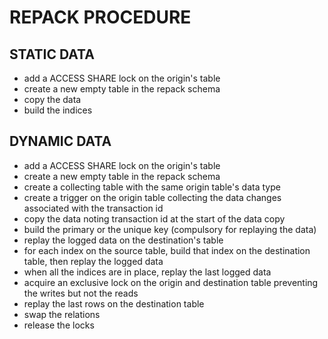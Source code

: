 # REPACK PROCEDURE

## STATIC DATA
* add a ACCESS SHARE lock on the origin's table
* create a new empty table in the repack schema
* copy the data
* build the indices

## DYNAMIC DATA
* add a ACCESS SHARE lock on the origin's table
* create a new empty table in the repack schema
* create a collecting table with the same origin table's data type
* create a trigger on the origin table collecting the data changes associated with the transaction id
* copy the data noting transaction id at the start of the data copy
* build the primary or the unique key (compulsory for replaying the data)
* replay the logged data on the destination's table
* for each index on the source table, build that index on the destination table, then replay the logged data 
*  when all the indices are in place, replay the last logged data
* acquire an exclusive lock on the origin and destination table preventing the writes but not the reads
* replay the last rows on the destination table
* swap the relations
* release the locks

